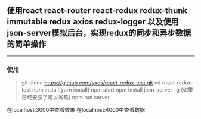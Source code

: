 ## 使用react react-router react-redux redux-thunk immutable redux axios redux-logger 以及使用json-server模拟后台，实现redux的同步和异步数据的简单操作
***
### 使用
> git clone https://github.com/yxcs/react-redux-test.git
> cd react-redux-test
> npm install(yarn install)
> npm start
> npm install json-server -g (如果已经安装了可以省略)
> npm run server

在localhost:3000中查看效果
在localhost:4000中查看数据